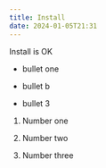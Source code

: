 ```yaml
---
title: Install
date: 2024-01-05T21:31
---
```


Install is OK

* bullet one

* bullet b

* bullet 3

1.  Number one

2.  Number two

3.  Number three